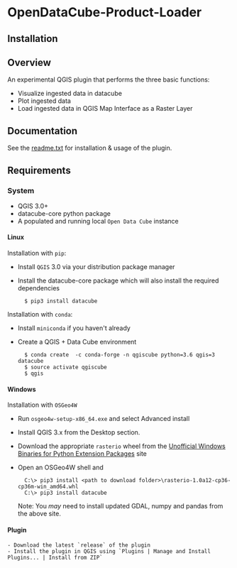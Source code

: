# OpenDataCube-Product-Loader 

## Installation

## Overview
An experimental QGIS plugin that performs the three basic functions:
* Visualize ingested data in datacube
* Plot ingested data
* Load ingested data in QGIS Map Interface as a Raster Layer

## Documentation
See the [readme.txt](https://github.com/ashu6397/OpenDataCube-Product-Loader/blob/master/opendatacubeproductloaderplugin/README.txt) for installation & usage of the plugin.

## Requirements

### System
* QGIS 3.0+
* datacube-core python package
* A populated and running local `Open Data Cube` instance

#### Linux

Installation with `pip`:

- Install `QGIS` 3.0 via your distribution package manager
- Install the datacube-core package which will also install the required dependencies

        $ pip3 install datacube

Installation with `conda`:

- Install `miniconda` if you haven't already
- Create a QGIS + Data Cube environment

        $ conda create  -c conda-forge -n qgiscube python=3.6 qgis=3 datacube
        $ source activate qgiscube
        $ qgis

#### Windows


Installation with `OSGeo4W`

- Run `osgeo4w-setup-x86_64.exe` and select Advanced install
- Install QGIS 3.x from the Desktop section.
- Download the appropriate `rasterio` wheel from the
  [Unofficial Windows Binaries for Python Extension Packages](https://www.lfd.uci.edu/~gohlke/pythonlibs/#rasterio>)
  site
- Open an OSGeo4W shell and

        C:\> pip3 install <path to download folder>\rasterio-1.0a12-cp36-cp36m-win_amd64.whl
        C:\> pip3 install datacube

    Note: You *may* need to install updated GDAL, numpy and pandas from the above site.


#### Plugin
~~~~~~
- Download the latest `release` of the plugin
- Install the plugin in QGIS using `Plugins | Manage and Install Plugins... | Install from ZIP`

